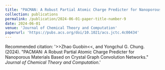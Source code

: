 ```yaml
---
title: "PACMAN: A Robust Partial Atomic Charge Predicter for Nanoporous Materials Based on Crystal Graph Convolution Networks"
collection: publications
permalink: /publication/2024-06-01-paper-title-number-9
date: 2024-06-01
venue: 'Journal of Chemical Theory and Computation'
paperurl: 'https://pubs.acs.org/doi/10.1021/acs.jctc.4c00434'
---
```


Recommended citation: '>>Zhao Guobin<<, and Yongchul G. Chung. (2024). &quot;PACMAN: A Robust Partial Atomic Charge Predicter for Nanoporous Materials Based on Crystal Graph Convolution Networks.&quot; <i>Journal of Chemical Theory and Computation</i>.'
